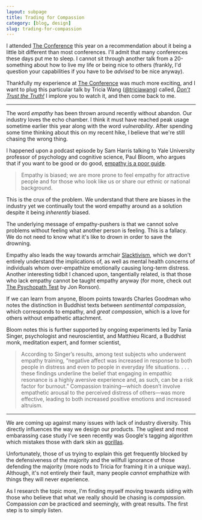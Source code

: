 ```yaml
---
layout: subpage
title: Trading for Compassion
category: [blog, design]
slug: trading-for-compassion
---
```

I attended [The Conference](https://2016.theconference.se/) this year on a recommendation about it being a little bit different than most conferences. I'll admit that many conferences these days put me to sleep. I cannot sit through another talk from a 20-something about how to live my life or being nice to others (frankly, I'd question your capabilities if you have to be *advised* to be nice anyway).

Thankfully my experience at [The Conference](https://2016.theconference.se/) was much more exciting, and I want to plug this particular talk by Tricia Wang ([@triciawang](https://twitter.com/triciawang)) called, [*Don't Trust the Truth!*](http://videos.theconference.se/dont-trust-the-truth") I implore you to watch it, and then come back to me.

<hr class="small">

The word *empathy* has been thrown around recently without abandon. Our industry loves the echo chamber. I think it must have reached peak usage sometime earlier this year along with the word *vulnerability*. After spending some time thinking about this on my recent hike, I believe that we're still chasing the wrong thing.

I happened upon a podcast episode by Sam Harris talking to Yale University professor of psychology and cognitive science, Paul Bloom, who argues that if you want to be good or do good, [empathy is a poor guide](http://bostonreview.net/forum/paul-bloom-against-empathy).

> Empathy is biased; we are more prone to feel empathy for attractive people and for those who look like us or share our ethnic or national background.

This is the crux of the problem. We understand that there are biases in the industry yet we continually tout the word empathy around as a solution despite it being *inherently* biased.

The underlying message of empathy-pushers is that we cannot solve problems without feeling what another person is feeling. This is a fallacy. We do not need to know what it's like to drown in order to save the drowning.

Empathy also leads the way towards armchair [Slacktivism](https://en.wikipedia.org/wiki/Slacktivism#Criticism_of_slacktivism), which we don't entirely understand the implications of, as well as mental health concerns of individuals whom over-empathize emotionally causing long-term distress. Another interesting tidbit I chanced upon, tangentially related, is that those who lack empathy cannot be taught empathy anyway (for more, check out [The Psychopath Test](http://amzn.to/2c5YPgY) by Jon Ronson).

If we can learn from anyone, Bloom points towards Charles Goodman who notes the distinction in Buddhist texts between *sentimental compassion*, which corresponds to empathy, and *great compassion*, which is a love for others without empathetic attachment. 

Bloom notes this is further supported by ongoing experiments led by Tania Singer, psychologist and neuroscientist, and Matthieu Ricard, a Buddhist monk, meditation expert, and former scientist,

> According to Singer’s results, among test subjects who underwent empathy training, “negative affect was increased in response to both people in distress and even to people in everyday life situations. . . . these findings underline the belief that engaging in empathic resonance is a highly aversive experience and, as such, can be a risk factor for burnout.” Compassion training—which doesn’t involve empathetic arousal to the perceived distress of others—was more effective, leading to both increased positive emotions and increased altruism.

<hr class="small">

We are coming up against many issues with lack of industry diversity. This directly influences the way we design our products. The ugliest and most embarassing case study I've seen recently was Google's tagging algorithm which mistakes those with dark skin as [gorillas](http://blogs.wsj.com/digits/2015/07/01/google-mistakenly-tags-black-people-as-gorillas-showing-limits-of-algorithms/).

Unfortunately, those of us trying to explain this get frequently blocked by the defensiveness of the majority and the willfull ignorance of those defending the majority (more nods to Tricia for framing it in a unique way). Although, it's not entirely their fault, many people *cannot* emphathize with things they will never experience.

As I research the topic more, I'm finding myself moving towards siding with those who believe that what we really should be chasing is *compassion*. Compassion *can* be practiced and seemingly, with great results. The first step is to simply listen.
